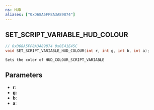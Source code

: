 ```yaml
---
ns: HUD
aliases: ["0xD68A5FF8A3A89874"]
---
```

## SET_SCRIPT_VARIABLE_HUD_COLOUR

```c
// 0xD68A5FF8A3A89874 0x0E41E45C
void SET_SCRIPT_VARIABLE_HUD_COLOUR(int r, int g, int b, int a);
```

```
Sets the color of HUD_COLOUR_SCRIPT_VARIABLE
```

## Parameters
* **r**: 
* **g**: 
* **b**: 
* **a**: 

